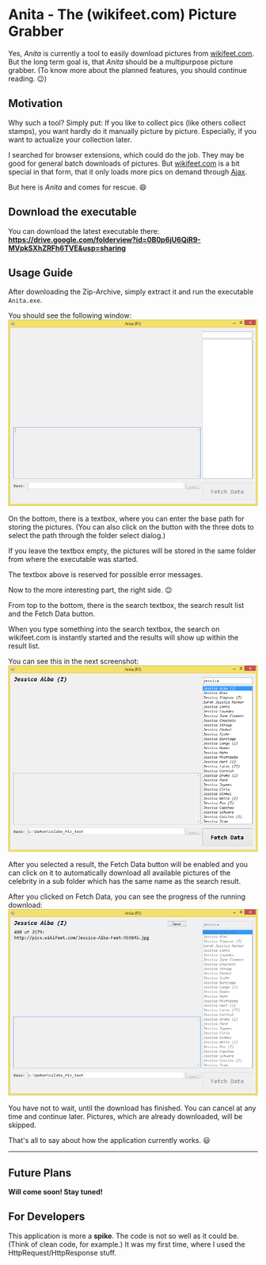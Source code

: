 # Anita - The (wikifeet.com) Picture Grabber #

Yes, _Anita_ is currently a tool to easily download pictures from [wikifeet.com](http://www.wikifeet.com/).
But the long term goal is, that _Anita_ should be a multipurpose picture grabber. (To know more about the planned features, you should continue reading. :wink:)

## Motivation ##

Why such a tool? Simply put: If you like to collect pics (like others collect stamps), you want hardly do it manually picture by picture. Especially, if you want to actualize your collection later.

I searched for browser extensions, which could do the job. They may be good for general batch downloads of pictures. But [wikifeet.com](http://www.wikifeet.com/) is a bit special in that form, that it only loads more pics on demand through [Ajax][1].

But here is _Anita_ and comes for rescue. :smile:

## Download the executable ##

You can download the latest executable there: **<https://drive.google.com/folderview?id=0B0p6jU6QiR9-MVpkSXhZRFh6TVE&usp=sharing>**

## Usage Guide ##

After downloading the Zip-Archive, simply extract it and run the executable `Anita.exe`.

You should see the following window:
![Main window after starting the executable](/readme_stuff/shot_02.png)

On the bottom, there is a textbox, where you can enter the base path for storing the pictures. (You can also click on the button with the three dots to select the path through the folder select dialog.)

If you leave the textbox empty, the pictures will be stored in the same folder from where the executable was started.

The textbox above is reserved for possible error messages.

Now to the more interesting part, the right side. :wink:

From top to the bottom, there is the search textbox, the search result list and the Fetch Data button.

When you type something into the search textbox, the search on wikifeet.com is instantly started and the results will show up within the result list.

You can see this in the next screenshot:
![Main window with search results](/readme_stuff/shot_00.png)

After you selected a result, the Fetch Data button will be enabled and you can click on it to automatically download all available pictures of the celebrity in a sub folder which has the same name as the search result.

After you clicked on Fetch Data, you can see the progress of the running download:
![Main window with search results](/readme_stuff/shot_01.png)

You have not to wait, until the download has finished. You can cancel at any time and continue later. Pictures, which are already downloaded, will be skipped.


That's all to say about how the application currently works. :smiley:

----------
## Future Plans ##

**Will come soon! Stay tuned!**

## For Developers ##

This application is more a **spike**. The code is not so well as it could be. (Think of clean code, for example.)
It was my first time, where I used the HttpRequest/HttpResponse stuff.



[1]: http://en.wikipedia.org/wiki/Ajax_(programming)